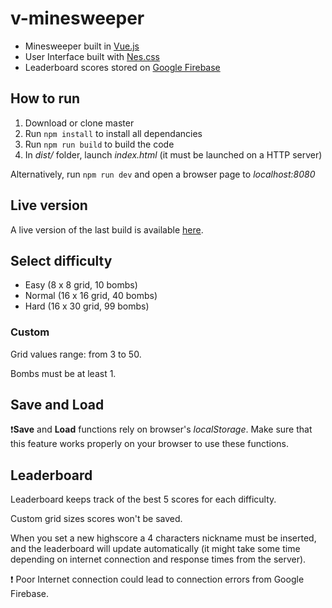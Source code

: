 # v-minesweeper
* Minesweeper built in [Vue.js](https://vuejs.org/)
* User Interface built with [Nes.css](https://www.npmjs.com/package/nes.css)
* Leaderboard scores stored on [Google Firebase](https://firebase.google.com/)

## How to run
1. Download or clone master
2. Run `npm install` to install all dependancies
3. Run `npm run build` to build the code
4. In _dist/_ folder, launch _index.html_ (it must be launched on a HTTP server)

Alternatively, run `npm run dev` and open a browser page to _localhost:8080_

## Live version
A live version of the last build is available [here](https://samu9.github.io/v-minesweeper).

## Select difficulty
* Easy (8 x 8 grid, 10 bombs)
* Normal (16 x 16 grid, 40 bombs)
* Hard (16 x 30 grid, 99 bombs)

### Custom 
Grid values range: from 3 to 50.

Bombs must be at least 1.

## Save and Load
 :exclamation:**Save** and **Load** functions rely on browser's _localStorage_.
 Make sure that this feature works properly on your browser to use these functions.

 ## Leaderboard
 Leaderboard keeps track of the best 5 scores for each difficulty.
 
 Custom grid sizes scores won't be saved.
 
 When you set a new highscore a 4 characters nickname must be inserted, and the leaderboard will update automatically (it might take some time depending on internet connection and response times from the server).
 
 :exclamation: Poor Internet connection could lead to connection errors from Google Firebase.
 
 
